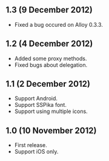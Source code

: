 1.3 (9 December 2012)
----
- Fixed a bug occured on Alloy 0.3.3.

1.2 (4 December 2012)
----
- Added some proxy methods.
- Fixed bugs about delegation.

1.1 (2 December 2012)
----
- Support Android.
- Support SSPika font.
- Support using multiple icons.

1.0 (10 November 2012)
----
- First release.
- Support iOS only.
